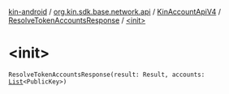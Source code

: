 [kin-android](../../../index.md) / [org.kin.sdk.base.network.api](../../index.md) / [KinAccountApiV4](../index.md) / [ResolveTokenAccountsResponse](index.md) / [&lt;init&gt;](./-init-.md)

# &lt;init&gt;

`ResolveTokenAccountsResponse(result: Result, accounts: `[`List`](https://kotlinlang.org/api/latest/jvm/stdlib/kotlin.collections/-list/index.html)`<PublicKey>)`